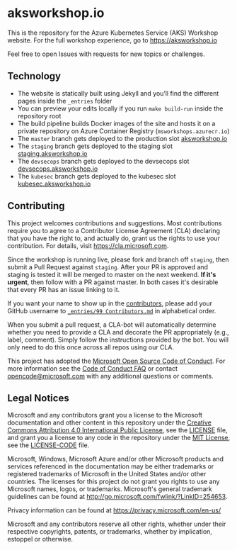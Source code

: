 # aksworkshop.io

This is the repository for the Azure Kubernetes Service (AKS) Workshop website. For the full workshop experience, go to <https://aksworkshop.io>

Feel free to open Issues with requests for new topics or challenges.


## Technology

- The website is statically built using Jekyll and you’ll find the different pages inside the `_entries` folder
- You can preview your edits locally if you run `make build-run` inside the repository root
- The build pipeline builds Docker images of the site and hosts it on a private repository on Azure Container Registry (`msworkshops.azurecr.io`)
- The `master` branch gets deployed to the production slot [aksworkshop.io](https://aksworkshop.io)
- The `staging` branch gets deployed to the staging slot [staging.aksworkshop.io](https://staging.aksworkshop.io)
- The `devsecops` branch gets deployed to the devsecops slot [devsecops.aksworkshop.io](https://devsecops.aksworkshop.io)
- The `kubesec` branch gets deployed to the kubesec slot [kubesec.aksworkshop.io](https://kubesec.aksworkshop.io)

## Contributing

This project welcomes contributions and suggestions.  Most contributions require you to agree to a
Contributor License Agreement (CLA) declaring that you have the right to, and actually do, grant us
the rights to use your contribution. For details, visit https://cla.microsoft.com.

 Since the workshop is running live, please fork and branch off `staging`, then submit a Pull Request against `staging`.
 After your PR is approved and staging is tested it will be merged to master on the next weekend. 
**If it's urgent**, then follow with a PR against master. 
In both cases it's desirable that every PR has an issue linking to it. 
 
 If you want your name to show up in the [contributors](https://aksworkshop.io/#contributors), please add your GitHub username to [`_entries/99 Contributors.md`](_entries/99%20Contributors.md) in alphabetical order.

When you submit a pull request, a CLA-bot will automatically determine whether you need to provide
a CLA and decorate the PR appropriately (e.g., label, comment). Simply follow the instructions
provided by the bot. You will only need to do this once across all repos using our CLA.

This project has adopted the [Microsoft Open Source Code of Conduct](https://opensource.microsoft.com/codeofconduct/).
For more information see the [Code of Conduct FAQ](https://opensource.microsoft.com/codeofconduct/faq/) or
contact [opencode@microsoft.com](mailto:opencode@microsoft.com) with any additional questions or comments.

## Legal Notices

Microsoft and any contributors grant you a license to the Microsoft documentation and other content
in this repository under the [Creative Commons Attribution 4.0 International Public License](https://creativecommons.org/licenses/by/4.0/legalcode),
see the [LICENSE](LICENSE) file, and grant you a license to any code in the repository under the [MIT License](https://opensource.org/licenses/MIT), see the
[LICENSE-CODE](LICENSE-CODE) file.

Microsoft, Windows, Microsoft Azure and/or other Microsoft products and services referenced in the documentation
may be either trademarks or registered trademarks of Microsoft in the United States and/or other countries.
The licenses for this project do not grant you rights to use any Microsoft names, logos, or trademarks.
Microsoft's general trademark guidelines can be found at http://go.microsoft.com/fwlink/?LinkID=254653.

Privacy information can be found at https://privacy.microsoft.com/en-us/

Microsoft and any contributors reserve all other rights, whether under their respective copyrights, patents,
or trademarks, whether by implication, estoppel or otherwise.
